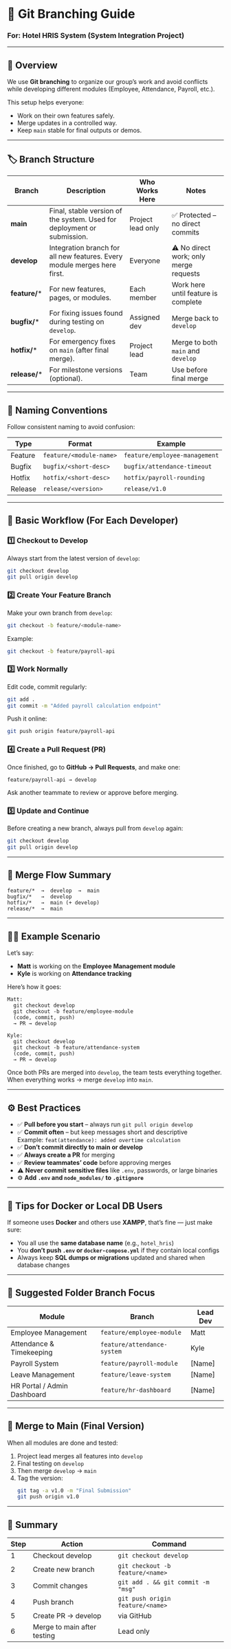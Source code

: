 # 🧭 Git Branching Guide  
### For: Hotel HRIS System (System Integration Project)  

---

## 🌿 Overview
We use **Git branching** to organize our group’s work and avoid conflicts while developing different modules (Employee, Attendance, Payroll, etc.).  

This setup helps everyone:
- Work on their own features safely.  
- Merge updates in a controlled way.  
- Keep `main` stable for final outputs or demos.  

---

## 🏷️ Branch Structure

| Branch | Description | Who Works Here | Notes |
|---------|--------------|----------------|-------|
| **main** | Final, stable version of the system. Used for deployment or submission. | Project lead only | ✅ Protected – no direct commits |
| **develop** | Integration branch for all new features. Every module merges here first. | Everyone | ⚠️ No direct work; only merge requests |
| **feature/*** | For new features, pages, or modules. | Each member | Work here until feature is complete |
| **bugfix/*** | For fixing issues found during testing on `develop`. | Assigned dev | Merge back to `develop` |
| **hotfix/*** | For emergency fixes on `main` (after final merge). | Project lead | Merge to both `main` and `develop` |
| **release/*** | For milestone versions (optional). | Team | Use before final merge |

---

## 🤩 Naming Conventions

Follow consistent naming to avoid confusion:

| Type | Format | Example |
|------|---------|----------|
| Feature | `feature/<module-name>` | `feature/employee-management` |
| Bugfix | `bugfix/<short-desc>` | `bugfix/attendance-timeout` |
| Hotfix | `hotfix/<short-desc>` | `hotfix/payroll-rounding` |
| Release | `release/<version>` | `release/v1.0` |

---

## 🧠 Basic Workflow (For Each Developer)

### 1️⃣ Checkout to Develop
Always start from the latest version of `develop`:
```bash
git checkout develop
git pull origin develop
```

### 2️⃣ Create Your Feature Branch
Make your own branch from `develop`:
```bash
git checkout -b feature/<module-name>
```
Example:
```bash
git checkout -b feature/payroll-api
```

### 3️⃣ Work Normally
Edit code, commit regularly:
```bash
git add .
git commit -m "Added payroll calculation endpoint"
```

Push it online:
```bash
git push origin feature/payroll-api
```

### 4️⃣ Create a Pull Request (PR)
Once finished, go to **GitHub → Pull Requests**, and make one:
```
feature/payroll-api → develop
```
Ask another teammate to review or approve before merging.

### 5️⃣ Update and Continue
Before creating a new branch, always pull from `develop` again:
```bash
git checkout develop
git pull origin develop
```

---

## 🔁 Merge Flow Summary

```
feature/*  →  develop  →  main
bugfix/*   →  develop
hotfix/*   →  main (+ develop)
release/*  →  main
```

---

## 🧑‍💻 Example Scenario

Let’s say:
- **Matt** is working on the **Employee Management module**  
- **Kyle** is working on **Attendance tracking**  

Here’s how it goes:
```
Matt:
  git checkout develop
  git checkout -b feature/employee-module
  (code, commit, push)
  → PR → develop

Kyle:
  git checkout develop
  git checkout -b feature/attendance-system
  (code, commit, push)
  → PR → develop
```

Once both PRs are merged into `develop`, the team tests everything together.  
When everything works → merge `develop` into `main`.

---

## ⚙️ Best Practices

- ✅ **Pull before you start** – always run `git pull origin develop`
- ✅ **Commit often** – but keep messages short and descriptive  
  Example: `feat(attendance): added overtime calculation`
- ✅ **Don’t commit directly to main or develop**
- ✅ **Always create a PR** for merging
- ✅ **Review teammates’ code** before approving merges
- ⚠️ **Never commit sensitive files** like `.env`, passwords, or large binaries
- ⚙️ **Add `.env` and `node_modules/` to `.gitignore`**

---

## 🧩 Tips for Docker or Local DB Users
If someone uses **Docker** and others use **XAMPP**, that’s fine — just make sure:
- You all use the **same database name** (e.g., `hotel_hris`)
- You **don’t push `.env` or `docker-compose.yml`** if they contain local configs
- Always keep **SQL dumps or migrations** updated and shared when database changes

---

## 🎒 Suggested Folder Branch Focus

| Module | Branch | Lead Dev |
|---------|---------|-----------|
| Employee Management | `feature/employee-module` | Matt |
| Attendance & Timekeeping | `feature/attendance-system` | Kyle |
| Payroll System | `feature/payroll-module` | [Name] |
| Leave Management | `feature/leave-system` | [Name] |
| HR Portal / Admin Dashboard | `feature/hr-dashboard` | [Name] |

---

## 🏁 Merge to Main (Final Version)

When all modules are done and tested:
1. Project lead merges all features into `develop`
2. Final testing on `develop`
3. Then merge `develop` → `main`
4. Tag the version:
   ```bash
   git tag -a v1.0 -m "Final Submission"
   git push origin v1.0
   ```

---

## 🧾 Summary

| Step | Action | Command |
|------|---------|----------|
| 1 | Checkout develop | `git checkout develop` |
| 2 | Create new branch | `git checkout -b feature/<name>` |
| 3 | Commit changes | `git add . && git commit -m "msg"` |
| 4 | Push branch | `git push origin feature/<name>` |
| 5 | Create PR → develop | via GitHub |
| 6 | Merge to main after testing | Lead only |


